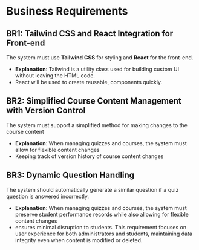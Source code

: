 # Business Requirements

## BR1: Tailwind CSS and React Integration for Front-end
The system must use **Tailwind CSS** for styling and **React** for the front-end. 
- **Explanation**: Tailwind is a utility class used for building custom UI without leaving the HTML code.
- React will be used to create reusable, components quickly.

## BR2: Simplified Course Content Management with Version Control
The system must support a simplified method for making changes to the course content
- **Explanation**: When managing quizzes and courses, the system must allow for flexible content changes
- Keeping track of version history of course content changes
  

## BR3: Dynamic Question Handling
The system should automatically generate a similar question if a quiz question is answered incorrectly.
- **Explanation**: When managing quizzes and courses, the system must preserve student performance records while also allowing for flexible content changes
- ensures minimal disruption to students. This requirement focuses on user experience for both administrators and students, maintaining data integrity even when content is modified or deleted.
